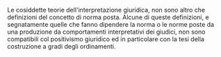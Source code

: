 Le cosiddette teorie dell'interpretazione giuridica, non sono altro che definizioni del concetto di norma posta.
Alcune di queste definizioni, e segnatamente quelle che fanno dipendere la norma o le norme poste da una produzione
da comportamenti interpretativi dei giudici, non sono compatibili col positivismo giuridico ed in particolare
con la tesi della costruzione a gradi degli ordinamenti.
